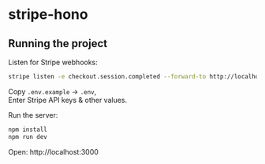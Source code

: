 # stripe-hono

## Running the project

Listen for Stripe webhooks:

```sh
stripe listen -e checkout.session.completed --forward-to http://localhost:3000/webhook
```

Copy `.env.example` -> `.env`, \
Enter Stripe API keys & other values.

Run the server:

```sh
npm install
npm run dev
```

Open: http://localhost:3000

